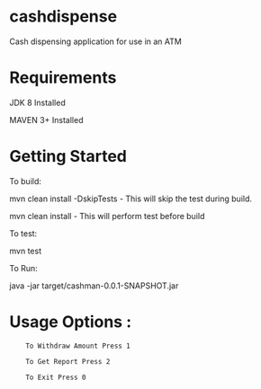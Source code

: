 # cashdispense
Cash dispensing application for use in an ATM 

# Requirements
JDK 8 Installed

MAVEN 3+ Installed

# Getting Started


To build:

mvn clean install -DskipTests   - This will skip the test during build. 

mvn clean install               - This will perform test before build 


To test:

mvn test


To Run:

java -jar target/cashman-0.0.1-SNAPSHOT.jar 


# Usage Options :

        To Withdraw Amount Press 1
        
        To Get Report Press 2
        
        To Exit Press 0
